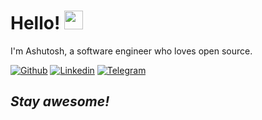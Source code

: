<h1> Hello! <img src="https://raw.githubusercontent.com/MartinHeinz/MartinHeinz/master/wave.gif" width="30px"></h1>
<p>
I'm Ashutosh, a software engineer who loves open source.<br>
  
[![Github](https://img.shields.io/badge/-Github-000?style=flat&logo=Github&logoColor=white)](https://github.com/a-rout) [![Linkedin](https://img.shields.io/badge/-LinkedIn-blue?style=flat&logo=Linkedin&logoColor=white)](https://www.linkedin.com/in/ashutoshrout/) [![Telegram](https://img.shields.io/badge/-Telegram-white?style=flat&logo=Telegram&logoColor=white)](https://t.me/theFault)

  
 
<h2><i>Stay awesome!</i></h2>
